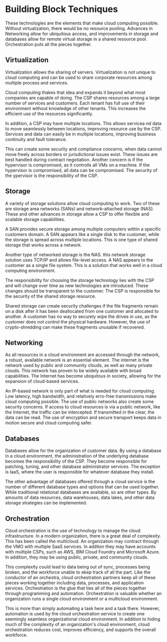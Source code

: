 # Building Block Techniques

These technologies are the elements that make cloud computing possible. Without virtualization, there would be no resource pooling. Advances in Networking allow for ubiquitous access, and improvements in storage and databases allow for remote virtual storage in a shared resource pool. Orchestration puts all the pieces together. 

## Virtualization

Virtualization allows the sharing of servers. Virtualization is not unique to cloud computing and can be used to share corporate resources among multiple process and services. 

Cloud computing thakes that idea and expands it beyond what most companies are capable of doing. The CSP shares resources among a large number of services and customers. Each tenant has full use of their environment without knowledge of other tenants. This increases the efficient use of the resources significantly. 

In addition, a CSP may have multiple locations. This allows servicea nd data to move seamlessly between locations, improving resource use by the CSP. Services and data can easily be in multiple locations, improving business continuity and fault tolerance.

This can create some security and compliance concerns, when data cannot move freely across borders or jurisdictional issues exist. These issues are best handled during contract negotiation. Another concern is if the hypervisor is compromised, as it controlls all VMs on a machine. If the hypervisor is compromised, all data can be compromised. The security of the ypervisor is the responsibility of the CSP.

## Storage

A variety of storage solutions allow cloud computing to work. Two of these are storage area networks (SANs) and network-attached storage (NAS). These and other advances in storage allow a CSP to offer flexible and scalable storage capabilities.

A SAN provides secure storage among multiple computers within a specific customers domain. A SAN appears like a single disk to the customer, while the storage is spread across multiple locations. This is one type of shared storage that works across a network. 

Another type of networked storage is the NAS. this network storage solution uses TCP/IP and allows file-level access. A NAS appears to the customer as a single file system. This is a solution that works well in a cloud computing environment. 

The responsibility for choosing the storage technology lies with the CSP and will change over time as new technologies are introduced. These changes should be transparent to the customer. The CSP is responsible for the security of the shared storage resource. 

Shared storage can create security challenges if the file fragments remain on a disk after it has been deallocated from one customer and allocated to another. A customer has no way to securely wipe the drives in use, as the customer does not control the physical hardware. However, the use of crypto-shredding can make these fragments unusable if recovered. 

## Networking

As all resources in a cloud environment are accessed through the network, a robust, available network is an essential element. The internet is the network used by public and community clouds, as well as many private clouds. This network has proven to be widely available with broad capabilities. The Internet has become ubiquitous in society, allowing for the expansion of cloud-based services. 

An IP-based network is only part of what is needed for cloud computing. Low latency, high bandwidth, and relatively erro-free transmissions make cloud computing possible. The use of public networks also create some security concerns. If access to cloud resources is via a public network, like the Internet, the traffic can be intercepted. If transmitted in the clear, the data can be read. The use of encryption and secure transport keeps data in motion secure and cloud computing safer. 

## Databases

Databases allow for the organization of customer data. By using a database in a cloud environment, the administration of the underlying database becomes the responsibility of the CSP. They become responsible for patching, tuning, and other database administrator services. The exception is IaaS, where the user is responsible for whatever database they install. 

The other advantage of databases offered through a cloud service is the number of different database types and options that can be used together. While traditional relational databases are available, so are other types. By amounts of data resources, data warehouses, data lakes, and other data storage strategies can be implemented. 

## Orchestration

Cloud orchestration is the use of technology to manage the cloud infrastructure. In a modern organization, there is a great deal of complexity. This has been called the multicloud. An organization may contract through the VMO with multiple SaaS services. In additon they may have accounts with multiple CSPs, such as AWS, IBM Cloud Foundry and Microsoft Azure. In addition, they may be using public, private, and community clouds. 

This complexity could lead to data being out of sync, processes being broken, and the workforce unable to ekep track of all the part. Like the conductor of an orchestra, cloud orchestration partners keep all of these pieces working together including data, processes, and application services. Orchestration is the glue that ties all of the pieces together through programming and automation. Orchestration is valuable whether an organization runs a single cloud environment or a multicloud environment. 

This is more than simply automating a task here and a task there. However, automation is used by the cloud orchestration service to create one seemingly seamless organizational cloud environment. In addition to hiding much of the complexity of an organization's cloud environment, cloud orchestration reduces cost, improves efficiency, and supports the overall workforce. 